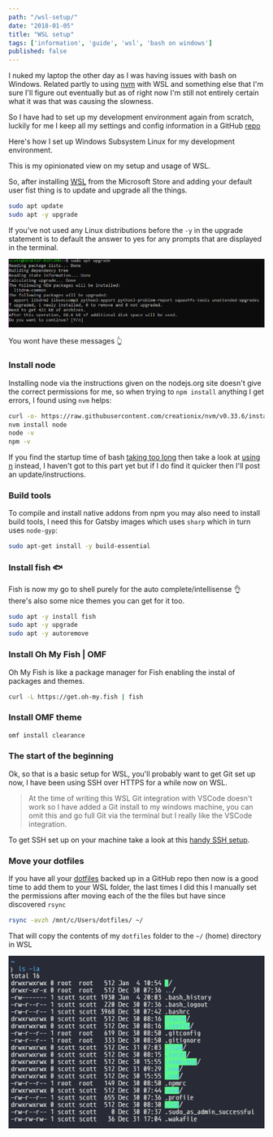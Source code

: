 ```yaml
---
path: "/wsl-setup/"
date: "2018-01-05"
title: "WSL setup"
tags: ['information', 'guide', 'wsl', 'bash on windows']
published: false
---
```


I nuked my laptop the other day as I was having issues with bash on Windows.
Related partly to using [nvm][slowbash] with WSL and something else that I'm
sure I'll figure out eventually but as of right now I'm still not entirely
certain what it was that was causing the slowness.

So I have had to set up my development environment again from scratch, luckily
for me I keep all my settings and config information in a GitHub
[repo][settingsrepo]

Here's how I set up Windows Subsystem Linux for my development environment.

This is my opinionated view on my setup and usage of WSL.

So, after installing [WSL][wslmsstore] from the Microsoft Store and adding your
default user fist thing is to update and upgrade all the things.

```sh
sudo apt update
sudo apt -y upgrade
```

If you've not used any Linux distributions before the `-y` in the upgrade
statement is to default the answer to yes for any prompts that are displayed in
the terminal.

![upgrade image](./upgrade-yes.png)

You wont have these messages 👆

### Install node

Installing node via the instructions given on the nodejs.org site doesn't give
the correct permissions for me, so when trying to `npm install` anything I get
errors, I found using `nvm` helps:

```sh
curl -o- https://raw.githubusercontent.com/creationix/nvm/v0.33.6/install.sh | bash
nvm install node
node -v
npm -v
```

If you find the startup time of bash [taking too long][slowbash] then take a
look at [using n][usen] instead, I haven't got to this part yet but if I do find
it quicker then I'll post an update/instructions.

### Build tools

To compile and install native addons from npm you may also need to install build
tools, I need this for Gatsby images which uses `sharp` which in turn uses
`node-gyp`:

```sh
sudo apt-get install -y build-essential
```

### Install fish 🐟

Fish is now my go to shell purely for the auto complete/intellisense 👌 there's
also some nice themes you can get for it too.

```sh
sudo apt -y install fish
sudo apt -y upgrade
sudo apt -y autoremove
```

### Install Oh My Fish | OMF

Oh My Fish is like a package manager for Fish enabling the instal of packages
and themes.

```sh
curl -L https://get.oh-my.fish | fish
```

### Install OMF theme

```sh
omf install clearance
```

### The start of the beginning

Ok, so that is a basic setup for WSL, you'll probably want to get Git set up
now, I have been using SSH over HTTPS for a while now on WSL.

> At the time of writing this WSL Git integration with VSCode doesn't work so I
> have added a Git install to my windows machine, you can omit this and go full
> Git via the terminal but I really like the VSCode integration.

To get SSH set up on your machine take a look at this [handy SSH setup].

### Move your dotfiles

If you have all your [dotfiles] backed up in a GitHub repo then now is a good
time to add them to your WSL folder, the last times I did this I manually set
the permissions after moving each of the the files but have since discovered
`rsync`

```sh
rsync -avzh /mnt/c/Users/dotfiles/ ~/
```

That will copy the contents of my `dotfiles` folder to the `~/` (home) directory
in WSL

![bash files permissions](./bash-dotfiles.png)

<!-- links -->

[slowbash]: https://github.com/Microsoft/WSL/issues/776
[wslmsstore]: https://www.microsoft.com/store/productId/9NBLGGH4MSV6
[usen]: https://github.com/Microsoft/WSL/issues/776#issuecomment-266112578
[settingsrepo]: https://github.com/spences10/settings
[dotfiles]: https://github.com/spences10/dotfiles
[handy ssh setup]: https://github.com/spences10/cheat-sheets/blob/master/git.md#how-to-authenticate-with-github-using-ssh
